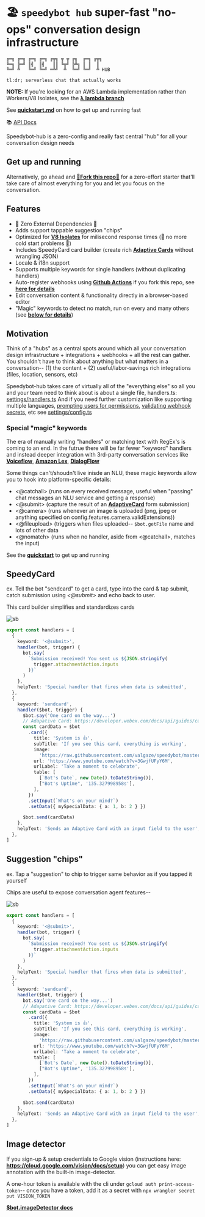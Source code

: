 # 🏖 `speedybot hub` super-fast "no-ops" conversation design infrastructure

```
╔═╗ ╔═╗ ╔═╗ ╔═╗ ╔╦╗ ╦ ╦ ╔╗  ╔═╗ ╔╦╗
╚═╗ ╠═╝ ║╣  ║╣   ║║ ╚╦╝ ╠╩╗ ║ ║  ║
╚═╝ ╩   ╚═╝ ╚═╝ ═╩╝  ╩  ╚═╝ ╚═╝  ╩ HUB

tl:dr; serverless chat that actually works
```

**NOTE:** If you're looking for an AWS Lambda implementation rather than Workers/V8 Isolates, see the **[λ lambda branch](https://github.com/valgaze/speedybot-hub/tree/lambda#readme)**

See **[quickstart.md](https://github.com/valgaze/speedybot-hub/blob/deploy/quickstart.md)** on how to get up and running fast

📚 [API Docs](https://github.com/valgaze/speedybot-hub/blob/deploy/api-docs/modules.md)

Speedybot-hub is a zero-config and really fast central "hub" for all your conversation design needs

## Get up and running

Alternatively, go ahead and **[🍴Fork this repo🍴](https://github.com/valgaze/speedybot-hub/blob/deploy/docs/fork_guide.md)** for a zero-effort starter that'll take care of almost everything for you and let you focus on the conversation.

## Features

- 🌟 Zero External Dependencies 🌟
- Adds support tappable suggestion "chips"
- Optimized for **[V8 Isolates](https://developers.cloudflare.com/workers/learning/how-workers-works/)** for milisecond response times (🥶 no more cold start problems 🥶)
- Includes SpeedyCard card builder (create rich **[Adaptive Cards](https://developer.webex.com/docs/api/guides/cards)** without wrangling JSON)
- Locale & i18n support
- Supports multiple keywords for single handlers (without duplicating handlers)
- Auto-register webhooks using **[Github Actions](https://github.com/features/actions)** if you fork this repo, see **[here for details](./docs/fork_guide.md)**
- Edit conversation content & functionality directly in a browser-based editor
- "Magic" keywords to detect no match, run on every and many others (see **[below for details](#special-magic-keywords)**)

## Motivation

Think of a "hubs" as a central spots around which all your conversation design infrastructure + integrations + webhooks + all the rest can gather. You shouldn't have to think about anything but what matters in a conversation-- (1) the content + (2) useful/labor-savings rich integrations (files, location, sensors, etc)

Speedybot-hub takes care of virtually all of the "everything else" so all you and your team need to think about is about a single file, handlers.ts: [settings/handlers.ts](https://github.com/valgaze/speedybot-hub/blob/deploy/settings/handlers.ts) And if you need further customization like supporting multiple languages, [prompting users for permissions](https://github.com/valgaze/speedybot-hub/blob/deploy/docs/assets/demo_location.gif), [validating webhook secrets](https://developer.webex.com/blog/building-a-more-secure-bot), etc see [settings/config.ts](https://github.com/valgaze/speedybot-hub/blob/deploy/settings/config.ts)

### Special "magic" keywords

The era of manually writing "handlers" or matching text with RegEx's is coming to an end. In the futrue there will be far fewer "keyword" handlers and instead deeper integration with 3rd-party conversation services like **[Voiceflow](https://www.voiceflow.com/)**, **[Amazon Lex](https://aws.amazon.com/lex/)**, **[DialogFlow](https://cloud.google.com/dialogflow/docs)**

Some things can't/shoudn't live inisde an NLU, these magic keywords allow you to hook into platform-specific details:

- <@catchall> (runs on every received message, useful when "passing" chat messages an NLU service and getting a response)
- <@submit> (capture the result of an **[AdaptiveCard](https://developer.webex.com/docs/api/guides/cards)** form submission)
- <@camera> (runs whenever an image is uploaded (png, jpeg or anything specified on config.features.camera.validExtensions))
- <@fileupload> (triggers when files uploaded-- `$bot.getFile` name and lots of other data
- <@nomatch> (runs when no handler, aside from <@catchall>, matches the input)

See the **[quickstart](./quickstart.md)** to get up and running

## SpeedyCard

ex. Tell the bot "sendcard" to get a card, type into the card & tap submit, catch submission using _<@submit>_ and echo back to user.

This card builder simplifies and standardizes cards

![sb](./docs/assets/demo_sendcard.gif)

```ts
export const handlers = [
  {
    keyword: '<@submit>',
    handler(bot, trigger) {
      bot.say(
        `Submission received! You sent us ${JSON.stringify(
          trigger.attachmentAction.inputs
        )}`
      )
    },
    helpText: 'Special handler that fires when data is submitted',
  },
  {
    keyword: 'sendcard',
    handler($bot, trigger) {
      $bot.say('One card on the way...')
      // Adapative Card: https://developer.webex.com/docs/api/guides/cards
      const cardData = $bot
        .card({
          title: 'System is 👍',
          subTitle: 'If you see this card, everything is working',
          image:
            'https://raw.githubusercontent.com/valgaze/speedybot/master/docs/assets/chocolate_chip_cookies.png',
          url: 'https://www.youtube.com/watch?v=3GwjfUFyY6M',
          urlLabel: 'Take a moment to celebrate',
          table: [
            [`Bot's Date`, new Date().toDateString()],
            ["Bot's Uptime", '135.327998958s'],
          ],
        })
        .setInput(`What's on your mind?`)
        .setData({ mySpecialData: { a: 1, b: 2 } })

      $bot.send(cardData)
    },
    helpText: 'Sends an Adaptive Card with an input field to the user',
  },
]
```

## Suggestion "chips"

ex. Tap a "suggestion" to chip to trigger same behavior as if you tapped it yourself

Chips are useful to expose conversation agent features--

![sb](./docs/assets/demo_chips.gif)

```ts
export const handlers = [
  {
    keyword: '<@submit>',
    handler(bot, trigger) {
      bot.say(
        `Submission received! You sent us ${JSON.stringify(
          trigger.attachmentAction.inputs
        )}`
      )
    },
    helpText: 'Special handler that fires when data is submitted',
  },
  {
    keyword: 'sendcard',
    handler($bot, trigger) {
      bot.say('One card on the way...')
      // Adapative Card: https://developer.webex.com/docs/api/guides/cards
      const cardData = $bot
        .card({
          title: 'System is 👍',
          subTitle: 'If you see this card, everything is working',
          image:
            'https://raw.githubusercontent.com/valgaze/speedybot/master/docs/assets/chocolate_chip_cookies.png',
          url: 'https://www.youtube.com/watch?v=3GwjfUFyY6M',
          urlLabel: 'Take a moment to celebrate',
          table: [
            [`Bot's Date`, new Date().toDateString()],
            ["Bot's Uptime", '135.327998958s'],
          ],
        })
        .setInput(`What's on your mind?`)
        .setData({ mySpecialData: { a: 1, b: 2 } })

      $bot.send(cardData)
    },
    helpText: 'Sends an Adaptive Card with an input field to the user',
  },
]
```

## Image detector

If you sign-up & setup credentials to Google vision (instructions here: **https://cloud.google.com/vision/docs/setup**) you can get easy image annotation with the built-in image-detector.

A one-hour token is available with the cli under `gcloud auth print-access-token`-- once you have a token, add it as a secret with `npx wrangler secret put VISION_TOKEN`

**[$bot.imageDetector docs](https://github.com/valgaze/speedybot-hub/blob/deploy/api-docs/classes/BotRoot.md#imagedetector)**
